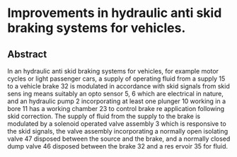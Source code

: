 # Improvements in hydraulic anti skid braking systems for vehicles.

## Abstract
In an hydraulic anti skid braking systems for vehicles, for example motor cycles or light passenger cars, a supply of operating fluid from a supply 15 to a vehicle brake 32 is modulated in accordance with skid signals from skid sens ing means suitably an opto sensor 5, 6 which are electrical in nature, and an hydraulic pump 2 incorporating at least one plunger 10 working in a bore 11 has a working chamber 23 to control brake re application following skid correction. The supply of fluid from the supply to the brake is modulated by a solenoid operated valve assembly 3 which is responsive to the skid signals, the valve assembly incorporating a normally open isolating valve 47 disposed between the source and the brake, and a normally closed dump valve 46 disposed between the brake 32 and a res ervoir 35 for fluid.